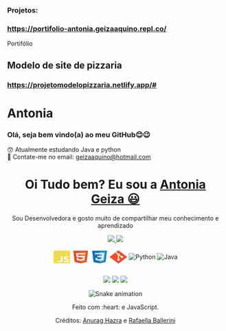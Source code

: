 ### Projetos:

### https://portifolio-antonia.geizaaquino.repl.co/
Portifólio 

## Modelo de site de pizzaria 
### https://projetomodelopizzaria.netlify.app/#


<!--
**geizaaquino/geizaaquino** is a ✨ _special_ ✨ repository because its `README.md` (this file) appears on your GitHub profile.

Here are some ideas to get you started:

- 🔭 I’m currently working on ...
- 🌱 I’m currently learning ...
- 👯 I’m looking to collaborate on ...
- 🤔 I’m looking for help with ...
- 💬 Ask me about ...
- 📫 How to reach me: ...
- 😄 Pronouns: ...
- ⚡ Fun fact: ...
-->
# Antonia
### Olá, seja bem vindo(a) ao meu GitHub😊😉

 😙 Atualmente estudando Java e python<br>
  📧 Contate-me no email: geizaaquino@hotmail.com
  <div>
  
  <h1 align="center">
    Oi Tudo bem? Eu sou a 
    <a href="https://www.linkedin.com/in/geiza-aquino-91a9aa8a/">Antonia Geiza 😃️</a>
  </h1>
  
  <p align="center">
    Sou Desenvolvedora e gosto muito de compartilhar meu conhecimento e aprendizado 
      
 
  </p>
  
</div>

<div align="center">
  <a href="https://github.com/geizaaquino/">
    <img height="150em" src="https://github-readme-stats.vercel.app/api?username=geizaaquino&count_private=true&include_all_commits=true&show_icons=true&theme=dracula&hide_border=false&show_owner=true"/>
    <img height="150em" src="https://github-readme-stats.vercel.app/api/top-langs/?username=geizaaquino&theme=dracula&hide_border=false&layout=compact"/>
  </a>
</div>




<div align="center" valign="top"><br>
  
 
  <img align="center" alt="Js" height="30" width="40" src="https://raw.githubusercontent.com/devicons/devicon/master/icons/javascript/javascript-plain.svg">
  <img align="center" alt="Js" height="30" width="40" src="https://raw.githubusercontent.com/devicons/devicon/master/icons/html5/html5-original.svg">
  <img align="center" alt="CSS" height="30" width="40" src="https://raw.githubusercontent.com/devicons/devicon/master/icons/css3/css3-original.svg">
  
  <img align="center" alt="git" height="30" width="40" src="https://raw.githubusercontent.com/devicons/devicon/master/icons/git/git-original.svg">
  <img align="center" alt="Python" height="40" width="45" 
 src="https://cdn.jsdelivr.net/gh/devicons/devicon/icons/python/python-original-wordmark.svg" />
 <img align="center" alt="Java" height="45" width="55" 
 src="https://cdn.jsdelivr.net/gh/devicons/devicon/icons/java/java-original-wordmark.svg" />
          
 ##          
      
<div align="center"> 
 
 <a href="https://www.instagram.com/geizaaquino1977/" target="_blank"><img src="https://img.shields.io/badge/-Instagram-%23E4405F?style=for-the-badge&logo=instagram&logoColor=white" target="_blank"></a>
  <a href="https://www.linkedin.com/in/geiza-aquino-91a9aa8a/" target="_blank"><img src="https://img.shields.io/badge/-LinkedIn-%230077B5?style=for-the-badge&logo=linkedin&logoColor=white" target="_blank"></a> 
  <a href="mailto:antoniageiza1977@gmail.com"><img src="https://img.shields.io/badge/-Gmail-%23333?style=for-the-badge&logo=gmail&logoColor=white" target="_blank"></a>
</div>

<div align="center">

  ![Snake animation](https://github.com/danielbped/danielbped/blob/output/github-contribution-grid-snake.svg)
  
</div>

<div align="center">
  <p>Feito com :heart: e JavaScript.</p>
  <p>Créditos: <a href="https://github.com/anuraghazra/github-readme-stats">Anurag Hazra</a> e <a href="https://github.com/rafaballerini">Rafaella Ballerini</a></p>
</div>
